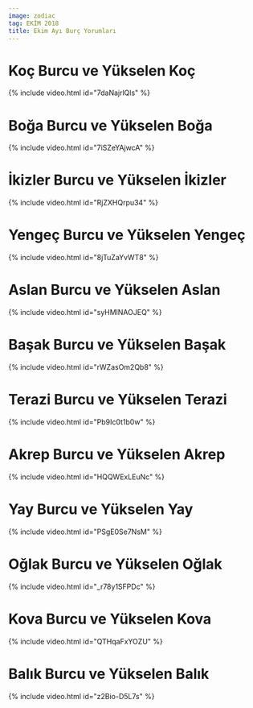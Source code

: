 ```yaml
---
image: zodiac
tag: EKİM 2018
title: Ekim Ayı Burç Yorumları
---
```


# Koç Burcu ve Yükselen Koç

{% include video.html id="7daNajrlQls" %}

# Boğa Burcu ve Yükselen Boğa

{% include video.html id="7iSZeYAjwcA" %}

# İkizler Burcu ve Yükselen İkizler

{% include video.html id="RjZXHQrpu34" %}

# Yengeç Burcu ve Yükselen Yengeç

{% include video.html id="8jTuZaYvWT8" %}

# Aslan Burcu ve Yükselen Aslan

{% include video.html id="syHMlNAOJEQ" %}

# Başak Burcu ve Yükselen Başak

{% include video.html id="rWZasOm2Qb8" %}

# Terazi Burcu ve Yükselen Terazi

{% include video.html id="Pb9Ic0t1b0w" %}

# Akrep Burcu ve Yükselen Akrep

{% include video.html id="HQQWExLEuNc" %}

# Yay Burcu ve Yükselen Yay

{% include video.html id="PSgE0Se7NsM" %}

# Oğlak Burcu ve Yükselen Oğlak

{% include video.html id="_r78y1SFPDc" %}

# Kova Burcu ve Yükselen Kova

{% include video.html id="QTHqaFxYOZU" %}

# Balık Burcu ve Yükselen Balık

{% include video.html id="z2Bio-D5L7s" %}
